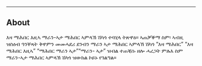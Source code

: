 
---
About
---

እዛ ማሕበር እዚኣ ማራን-ኣታ ማሕበር ኣምላኽ ሽካጎ ተባሂላ ትጽዋዕ። ኣጠቓቕማ ስም፡ ኣብዚ ዝስዕብ ዓንቐጻት ቅዋምን መመሓደሪ ደንብን ማራን ኣታ ማሕበር ኣምላኽ ሽካጎ “እዛ ማሕበር” “እዛ ማሕበር እዚኣ” “ማሕበር ማራን ኣታ”“ማራን- ኣታ” ዝብል ተጠቒሱ ዘሎ ሓረጋት ምሉእ ስም ማራን-ኣታ ማሕበር  ኣምላኽ ሽካጎ ዝውክል ኮይኑ የገልግል። 
